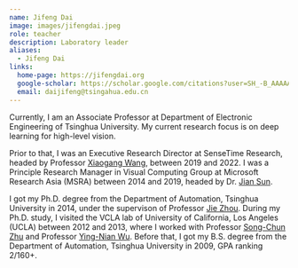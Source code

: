 ```yaml
---
name: Jifeng Dai
image: images/jifengdai.jpeg
role: teacher
description: Laboratory leader
aliases:
  - Jifeng Dai
links:
  home-page: https://jifengdai.org
  google-scholar: https://scholar.google.com/citations?user=SH_-B_AAAAAJ&hl=en
  email: daijifeng@tsingahua.edu.cn
---
```


Currently, I am an Associate Professor at Department of Electronic Engineering of Tsinghua University. My current research focus is on deep learning for high-level vision.

Prior to that, I was an Executive Research Director at SenseTime Research, headed by Professor [Xiaogang Wang](https://www.ee.cuhk.edu.hk/~xgwang/), between 2019 and 2022. I was a Principle Research Manager in Visual Computing Group at Microsoft Research Asia (MSRA) between 2014 and 2019, headed by Dr. [Jian Sun](http://www.jiansun.org/).

I got my Ph.D. degree from the Department of Automation, Tsinghua University in 2014, under the supervison of Professor [Jie Zhou](https://www.au.tsinghua.edu.cn/info/1078/3126.htm). During my Ph.D. study, I visited the VCLA lab of University of California, Los Angeles (UCLA) between 2012 and 2013, where I worked with Professor [Song-Chun Zhu](http://www.stat.ucla.edu/~sczhu/) and Professor [Ying-Nian Wu](http://www.stat.ucla.edu/~ywu/). Before that, I got my B.S. degree from the Department of Automation, Tsinghua University in 2009, GPA ranking 2/160+.